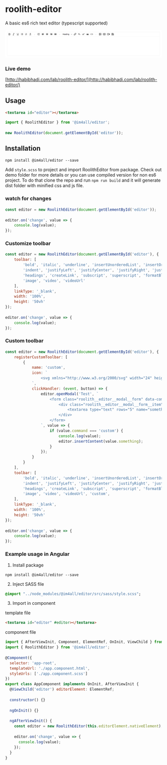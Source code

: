 # roolith-editor
A basic es6 rich text editor (typescript supported)

![roolith editor demo](https://raw.githubusercontent.com/im4aLL/roolith-editor/master/roolith-editor.png)

### Live demo
[http://habibhadi.com/lab/roolith-editor/](http://habibhadi.com/lab/roolith-editor/)

## Usage

```html
<textarea id="editor"></textarea>
```

```js
import { RoolithEditor } from '@im4all/editor';

new RoolithEditor(document.getElementById('editor'));
```

## Installation

```
npm install @im4all/editor --save
```

Add `style.scss` to project and import RoolithEditor from package. Check out demo folder for more details or you can use compiled version for non es6 project. To do that clone the repo and run `npm run build` and it will generate dist folder with minified css and js file.

### watch for changes

```js
const editor = new RoolithEditor(document.getElementById('editor'));

editor.on('change', value => {
    console.log(value);
});
```

### Customize toolbar

```js
const editor = new RoolithEditor(document.getElementById('editor'), {
    toolbar: [
        'bold', 'italic', 'underline', 'insertUnorderedList', 'insertOrderedList', 'removeFormat', '-', 
        'indent', 'justifyLeft', 'justifyCenter', 'justifyRight', 'justifyFull', '-',
        'headings', 'createLink', 'subscript', 'superscript', 'formatBlock:blockquote', 'formatBlock:pre', '-',
        'image', 'video', 'videoUrl'
    ],
    linkType: '_blank',
    width: '100%',
    height: '50vh'
});

editor.on('change', value => {
    console.log(value);
});
```

### Custom toolbar
```js
const editor = new RoolithEditor(document.getElementById('editor'), {
    registerCustomToolbar: [
        {
            name: 'custom', 
            icon: `
                <svg xmlns="http://www.w3.org/2000/svg" width="24" height="24" viewBox="0 0 24 24" fill="none" stroke="currentColor" stroke-width="2" stroke-linecap="round" stroke-linejoin="round" class="feather feather-help-circle"><circle cx="12" cy="12" r="10"></circle><path d="M9.09 9a3 3 0 0 1 5.83 1c0 2-3 3-3 3"></path><line x1="12" y1="17" x2="12.01" y2="17"></line></svg>
            `,
            clickHandler: (event, button) => {
                editor.openModal('Test', `
                    <form class="roolith__editor__modal__form" data-command="custom">
                        <div class="roolith__editor__modal__form__item">
                            <textarea type="text" rows="5" name="something" class="roolith__editor__modal__form__item__field"></textarea>
                        </div>
                    </form>
                `, value => {
                    if (value.command === 'custom') {
                        console.log(value);
                        editor.insertContent(value.something);
                    }
                });
            }
        }
    ],
    toolbar: [
        'bold', 'italic', 'underline', 'insertUnorderedList', 'insertOrderedList', 'removeFormat', '-', 
        'indent', 'justifyLeft', 'justifyCenter', 'justifyRight', 'justifyFull', '-',
        'headings', 'createLink', 'subscript', 'superscript', 'formatBlock:blockquote', 'formatBlock:pre', '-',
        'image', 'video', 'videoUrl', 'custom',
    ],
    linkType: '_blank',
    width: '100%',
    height: '50vh'
});

editor.on('change', value => {
    console.log(value);
});
```

### Example usage in Angular

1. Install package

```
npm install @im4all/editor --save
```

2. Inject SASS file 

```sass
@import "../node_modules/@im4all/editor/src/sass/style.scss";
```

3. Import in component 

template file
```html
<textarea id="editor" #editor></textarea>
```

component file
```js
import { AfterViewInit, Component, ElementRef, OnInit, ViewChild } from '@angular/core';
import { RoolithEditor } from '@im4all/editor';

@Component({
  selector: 'app-root',
  templateUrl: './app.component.html',
  styleUrls: ['./app.component.scss']
})
export class AppComponent implements OnInit, AfterViewInit {
  @ViewChild('editor') editorElement: ElementRef;

  constructor() {}

  ngOnInit() {}

  ngAfterViewInit() {
    const editor = new RoolithEditor(this.editorElement.nativeElement);

    editor.on('change', value => {
      console.log(value);
    });
  }
}

```